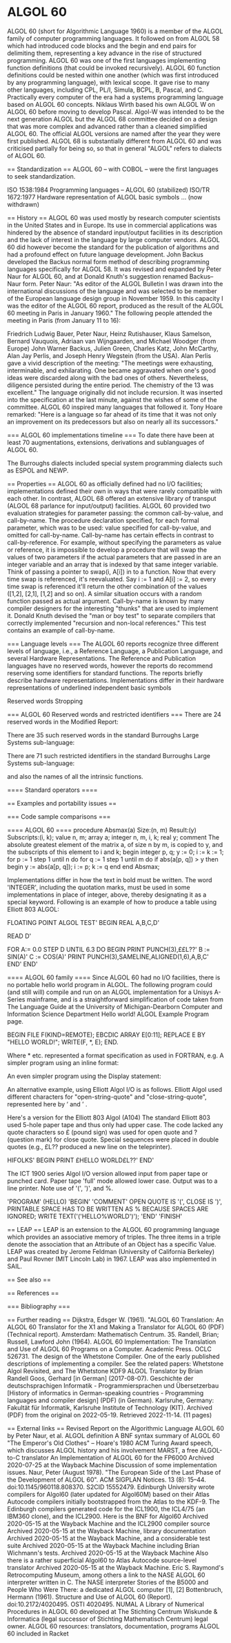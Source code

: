 # ALGOL 60

ALGOL 60 (short for Algorithmic Language 1960) is a member of the ALGOL family of computer programming languages. It followed on from ALGOL 58 which had introduced code blocks and the begin and end pairs for delimiting them, representing a key advance in the rise of structured programming. ALGOL 60 was one of the first languages implementing function definitions (that could be invoked recursively). ALGOL 60 function definitions could be nested within one another (which was first introduced by any programming language), with lexical scope. It gave rise to many other languages, including CPL, PL/I, Simula, BCPL, B, Pascal, and C. Practically every computer of the era had a systems programming language based on ALGOL 60 concepts.
Niklaus Wirth based his own ALGOL W on ALGOL 60 before moving to develop Pascal. Algol-W was intended to be the next generation ALGOL but the ALGOL 68 committee decided on a design that was more complex and advanced rather than a cleaned simplified ALGOL 60. The official ALGOL versions are named after the year they were first published. ALGOL 68 is substantially different from ALGOL 60 and was criticised partially for being so, so that in general "ALGOL" refers to dialects of ALGOL 60.


== Standardization ==
ALGOL 60 – with COBOL – were the first languages to seek standardization.

ISO 1538:1984 Programming languages – ALGOL 60 (stabilized)
ISO/TR 1672:1977 Hardware representation of ALGOL basic symbols ... (now withdrawn)


== History ==
ALGOL 60 was used mostly by research computer scientists in the United States and in Europe. Its use in commercial applications was hindered by the absence of standard input/output facilities in its description and the lack of interest in the language by large computer vendors. ALGOL 60 did however become the standard for the publication of algorithms and had a profound effect on future language development.
John Backus developed the Backus normal form method of describing programming languages specifically for ALGOL 58. It was revised and expanded by Peter Naur for ALGOL 60, and at Donald Knuth's suggestion renamed Backus–Naur form.
Peter Naur: "As editor of the ALGOL Bulletin I was drawn into the international discussions of the language and was selected to be member of the European language design group in November 1959. In this capacity I was the editor of the ALGOL 60 report, produced as the result of the ALGOL 60 meeting in Paris in January 1960."
The following people attended the meeting in Paris (from January 11 to 16):

Friedrich Ludwig Bauer, Peter Naur, Heinz Rutishauser, Klaus Samelson, Bernard Vauquois, Adriaan van Wijngaarden, and Michael Woodger (from Europe)
John Warner Backus, Julien Green, Charles Katz, John McCarthy, Alan Jay Perlis, and Joseph Henry Wegstein (from the USA).
Alan Perlis gave a vivid description of the meeting: "The meetings were exhausting, interminable, and exhilarating. One became aggravated when one's good ideas were discarded along with the bad ones of others. Nevertheless, diligence persisted during the entire period. The chemistry of the 13 was excellent."
The language originally did not include recursion. It was inserted into the specification at the last minute, against the wishes of some of the committee.
ALGOL 60 inspired many languages that followed it. Tony Hoare remarked: "Here is a language so far ahead of its time that it was not only an improvement on its predecessors but also on nearly all its successors."


=== ALGOL 60 implementations timeline ===
To date there have been at least 70 augmentations, extensions, derivations and sublanguages of ALGOL 60.

The Burroughs dialects included special system programming dialects such as ESPOL and NEWP.


== Properties ==
ALGOL 60 as officially defined had no I/O facilities; implementations defined their own in ways that were rarely compatible with each other. In contrast, ALGOL 68 offered an extensive library of transput (ALGOL 68 parlance for input/output) facilities.
ALGOL 60 provided two evaluation strategies for parameter passing: the common call-by-value, and call-by-name. The procedure declaration specified, for each formal parameter, which was to be used: value specified for call-by-value, and omitted for call-by-name. Call-by-name has certain effects in contrast to call-by-reference. For example, without specifying the parameters as value or reference, it is impossible to develop a procedure that will swap the values of two parameters if the actual parameters that are passed in are an integer variable and an array that is indexed by that same integer variable. Think of passing a pointer to swap(i, A[i]) in to a function. Now that every time swap is referenced, it's reevaluated. Say i := 1 and A[i] := 2, so every time swap is referenced it'll return the other combination of the values ([1,2], [2,1], [1,2] and so on). A similar situation occurs with a random function passed as actual argument.
Call-by-name is known by many compiler designers for the interesting "thunks" that are used to implement it. Donald Knuth devised the "man or boy test" to separate compilers that correctly implemented "recursion and non-local references." This test contains an example of call-by-name.


=== Language levels ===
The ALGOL 60 reports recognize three different levels of language, i.e., a Reference Language, a Publication Language, and several Hardware Representations. The Reference and Publication languages have no reserved words, however the reports do recommend reserving some identifiers for standard functions.
The reports briefly describe hardware representations. Implementations differ in their hardware representations of underlined independent basic symbols

Reserved words
Stropping


=== ALGOL 60 Reserved words and restricted identifiers ===
There are 24 reserved words in the Modified Report:

There are 35 such reserved words in the standard Burroughs Large Systems sub-language:

There are 71 such restricted identifiers in the standard Burroughs Large Systems sub-language: 

and also the names of all the intrinsic functions.


==== Standard operators ====


== Examples and portability issues ==


=== Code sample comparisons ===


==== ALGOL 60 ====
procedure Absmax(a) Size:(n, m) Result:(y) Subscripts:(i, k);
    value n, m; array a; integer n, m, i, k; real y;
comment The absolute greatest element of the matrix a, of size n by m,
    is copied to y, and the subscripts of this element to i and k;
begin
    integer p, q;
    y := 0; i := k := 1;
    for p := 1 step 1 until n do
        for q := 1 step 1 until m do
            if abs(a[p, q]) > y then
                begin y := abs(a[p, q]);
                    i := p; k := q
                end
end Absmax;

Implementations differ in how the text in bold must be written. The word 'INTEGER', including the quotation marks, must be used in some implementations in place of integer, above, thereby designating it as a special keyword.
Following is an example of how to produce a table using Elliott 803 ALGOL:

 FLOATING POINT ALGOL TEST'
 BEGIN REAL A,B,C,D'

 READ D'

 FOR A:= 0.0 STEP D UNTIL 6.3 DO
 BEGIN
   PRINT PUNCH(3),££L??'
   B := SIN(A)'
   C := COS(A)'
   PRINT PUNCH(3),SAMELINE,ALIGNED(1,6),A,B,C'
 END'
 END'


==== ALGOL 60 family ====
Since ALGOL 60 had no I/O facilities, there is no portable hello world program in ALGOL. The following program could (and still will) compile and run on an ALGOL implementation for a Unisys A-Series mainframe, and is a straightforward simplification of code taken from The Language Guide at the University of Michigan-Dearborn Computer and Information
Science Department Hello world! ALGOL Example Program page.

BEGIN
  FILE F(KIND=REMOTE);
  EBCDIC ARRAY E[0:11];
  REPLACE E BY "HELLO WORLD!";
  WRITE(F, *, E);
END.

Where * etc. represented a format specification as used in FORTRAN, e.g.
A simpler program using an inline format:

An even simpler program using the Display statement:

An alternative example, using Elliott Algol I/O is as follows. Elliott Algol used different characters for "open-string-quote" and "close-string-quote", represented here by   ‘  and   ’ .

Here's a version for the Elliott 803 Algol (A104) The standard Elliott 803 used 5-hole paper tape and thus only had upper case. The code lacked any quote characters so £ (pound sign) was used for open quote and ? (question mark) for close quote. Special sequences were placed in double quotes (e.g., £L?? produced a new line on the teleprinter).

  HIFOLKS'
  BEGIN
     PRINT £HELLO WORLD£L??'
  END'

The ICT 1900 series Algol I/O version allowed input from paper tape or punched card. Paper tape 'full' mode allowed lower case. Output was to a line printer. Note use of '(', ')', and %.

  'PROGRAM' (HELLO)
  'BEGIN'
     'COMMENT' OPEN QUOTE IS '(', CLOSE IS ')', PRINTABLE SPACE HAS TO
               BE WRITTEN AS % BECAUSE SPACES ARE IGNORED;
     WRITE TEXT('('HELLO%WORLD')');
  'END'
  'FINISH'


== LEAP ==
LEAP is an extension to the ALGOL 60 programming language which provides an associative memory of triples. The three items in a triple denote the association that an Attribute of an Object has a specific Value. LEAP was created by Jerome Feldman (University of California Berkeley) and Paul Rovner (MIT Lincoln Lab) in 1967. LEAP was also implemented in SAIL.


== See also ==


== References ==


=== Bibliography ===


== Further reading ==
Dijkstra, Edsger W. (1961). "ALGOL 60 Translation: An ALGOL 60 Translator for the X1 and Making a Translator for ALGOL 60 (PDF) (Technical report). Amsterdam: Mathematisch Centrum. 35.
Randell, Brian; Russell, Lawford John (1964). ALGOL 60 Implementation: The Translation and Use of ALGOL 60 Programs on a Computer. Academic Press. OCLC 526731. The design of the Whetstone Compiler. One of the early published descriptions of implementing a compiler. See the related papers: Whetstone Algol Revisited, and The Whetstone KDF9 ALGOL Translator by Brian Randell
Goos, Gerhard [in German] (2017-08-07). Geschichte der deutschsprachigen Informatik - Programmiersprachen und Übersetzerbau [History of informatics in German-speaking countries - Programming languages and compiler design] (PDF) (in German). Karlsruhe, Germany: Fakultät für Informatik, Karlsruhe Institute of Technology (KIT). Archived (PDF) from the original on 2022-05-19. Retrieved 2022-11-14. (11 pages)


== External links ==
Revised Report on the Algorithmic Language ALGOL 60 by Peter Naur, et al. ALGOL definition
A BNF syntax summary of ALGOL 60
"The Emperor's Old Clothes" – Hoare's 1980 ACM Turing Award speech, which discusses ALGOL history and his involvement
MARST, a free ALGOL-to-C translator
An Implementation of ALGOL 60 for the FP6000 Archived 2020-07-25 at the Wayback Machine Discussion of some implementation issues.
Naur, Peter (August 1978). "The European Side of the Last Phase of the Development of ALGOL 60". ACM SIGPLAN Notices. 13 (8): 15–44. doi:10.1145/960118.808370. S2CID 15552479.
Edinburgh University wrote compilers for Algol60 (later updated for Algol60M) based on their Atlas Autocode compilers initially bootstrapped from the Atlas to the KDF-9. The Edinburgh compilers generated code for the ICL1900, the ICL4/75 (an IBM360 clone), and the ICL2900. Here is the BNF for Algol60 Archived 2020-05-15 at the Wayback Machine and the ICL2900 compiler source Archived 2020-05-15 at the Wayback Machine, library documentation Archived 2020-05-15 at the Wayback Machine, and a considerable test suite Archived 2020-05-15 at the Wayback Machine including Brian Wichmann's tests. Archived 2020-05-15 at the Wayback Machine Also there is a rather superficial Algol60 to Atlas Autocode source-level translator Archived 2020-05-15 at the Wayback Machine.
Eric S. Raymond's Retrocomputing Museum, among others a link to the NASE ALGOL 60 interpreter written in C.
The NASE interpreter
Stories of the B5000 and People Who Were There: a dedicated ALGOL computer [1], [2]
Bottenbruch, Hermann (1961). Structure and Use of ALGOL 60 (Report). doi:10.2172/4020495. OSTI 4020495.
NUMAL A Library of Numerical Procedures in ALGOL 60 developed at The Stichting Centrum Wiskunde & Informatica (legal successor of Stichting Mathematisch Centrum) legal owner.
ALGOL 60 resources: translators, documentation, programs
ALGOL 60 included in Racket